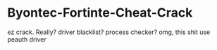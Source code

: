 # Byontec-Fortinte-Cheat-Crack
ez crack. Really? driver blacklist? process checker? omg, this shit use peauth driver
